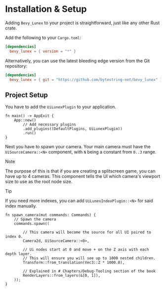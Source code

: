 # Installation & Setup

Adding `Bevy_Lunex` to your project is straightforward, just like any other Rust crate.

Add the following to your `Cargo.toml`:

```toml
[dependencies]
  bevy_lunex = { version = "*" }
```

Alternatively, you can use the latest bleeding edge version from the Git repository:

```toml
[dependencies]
  bevy_lunex = { git = "https://github.com/bytestring-net/bevy_lunex" }
```

## Project Setup

You have to add the `UiLunexPlugin` to your application.

```rust, noplayground
fn main() -> AppExit {
    App::new()
        // Add necessary plugins
        .add_plugins((DefaultPlugins, UiLunexPlugin))
        .run()
}
```

Next you have to spawn your camera. Your main camera must have the `UiSourceCamera::<N>` component, with `N` being a constant from `0..3` range.

> [!NOTE]
> The purpose of this is that if you are creating a splitscreen game, you can have up to 4 cameras.
> This component tells the UI which camera's viewport size to use as the root node size.

> [!TIP]
> If you need more indexes, you can add `UiLunexIndexPlugin::<N>` for said index manually.

```rust, noplayground
fn spawn_camera(mut commands: Commands) {
    // Spawn the camera
    commands.spawn((

        // This camera will become the source for all UI paired to index 0.
        Camera2d, UiSourceCamera::<0>,
        
        // Ui nodes start at 0 and move + on the Z axis with each depth layer.
        // This will ensure you will see up to 1000 nested children.
        Transform::from_translation(Vec3::Z * 1000.0),
        
        // Explained in # Chapters/Debug-Tooling section of the book
        RenderLayers::from_layers(&[0, 1]),
    ));
}
```
